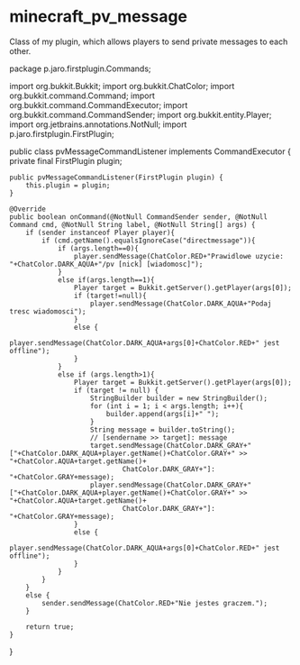 # minecraft_pv_message
Class of my plugin, which allows players to send private messages to each other.

package p.jaro.firstplugin.Commands;

import org.bukkit.Bukkit;
import org.bukkit.ChatColor;
import org.bukkit.command.Command;
import org.bukkit.command.CommandExecutor;
import org.bukkit.command.CommandSender;
import org.bukkit.entity.Player;
import org.jetbrains.annotations.NotNull;
import p.jaro.firstplugin.FirstPlugin;

public class pvMessageCommandListener implements CommandExecutor {
    private final FirstPlugin plugin;

    public pvMessageCommandListener(FirstPlugin plugin) {
        this.plugin = plugin;
    }

    @Override
    public boolean onCommand(@NotNull CommandSender sender, @NotNull Command cmd, @NotNull String label, @NotNull String[] args) {
        if (sender instanceof Player player){
            if (cmd.getName().equalsIgnoreCase("directmessage")){
                if (args.length==0){
                    player.sendMessage(ChatColor.RED+"Prawidlowe uzycie: "+ChatColor.DARK_AQUA+"/pv [nick] [wiadomosc]");
                }
                else if(args.length==1){
                    Player target = Bukkit.getServer().getPlayer(args[0]);
                    if (target!=null){
                        player.sendMessage(ChatColor.DARK_AQUA+"Podaj tresc wiadomosci");
                    }
                    else {
                        player.sendMessage(ChatColor.DARK_AQUA+args[0]+ChatColor.RED+" jest offline");
                    }
                }
                else if (args.length>1){
                    Player target = Bukkit.getServer().getPlayer(args[0]);
                    if (target != null) {
                        StringBuilder builder = new StringBuilder();
                        for (int i = 1; i < args.length; i++){
                            builder.append(args[i]+" ");
                        }
                        String message = builder.toString();
                        // [sendername >> target]: message
                        target.sendMessage(ChatColor.DARK_GRAY+"["+ChatColor.DARK_AQUA+player.getName()+ChatColor.GRAY+" >> "+ChatColor.AQUA+target.getName()+
                                ChatColor.DARK_GRAY+"]: "+ChatColor.GRAY+message);
                        player.sendMessage(ChatColor.DARK_GRAY+"["+ChatColor.DARK_AQUA+player.getName()+ChatColor.GRAY+" >> "+ChatColor.AQUA+target.getName()+
                                ChatColor.DARK_GRAY+"]: "+ChatColor.GRAY+message);
                    }
                    else {
                        player.sendMessage(ChatColor.DARK_AQUA+args[0]+ChatColor.RED+" jest offline");
                    }
                }
            }
        }
        else {
            sender.sendMessage(ChatColor.RED+"Nie jestes graczem.");
        }

        return true;
    }
}
